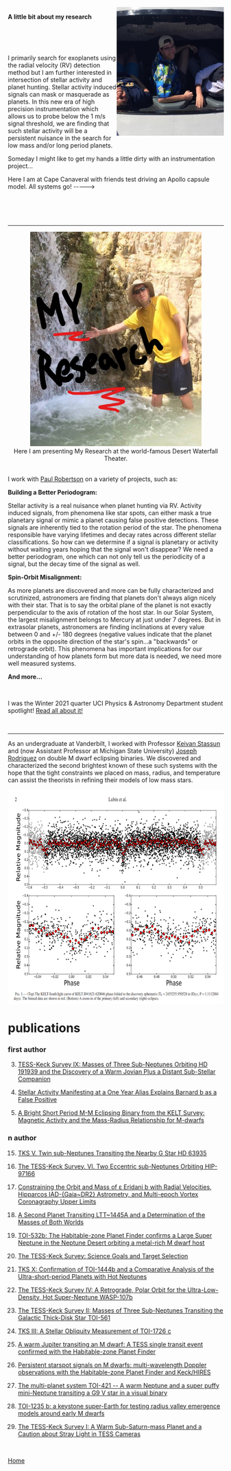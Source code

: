 <img align="right" src="./temp3.jpg" width="250" height="300">

<strong>A little bit about my research</strong>

<br>
<br>
<br>

I primarily search for exoplanets using the radial velocity (RV) detection method but I am further interested in intersection of stellar activity and planet hunting. Stellar activity induced signals can mask or masquerade as planets. In this new era of high precision instrumentation which allows us to probe below the 1 m/s signal threshold, we are finding that such stellar activity will be a persistent nuisance in the search for low mass and/or long period planets.

Someday I might like to get my hands a little dirty with an instrumentation project...

Here I am at Cape Canaveral with friends test driving an Apollo capsule model. All systems go!  ----->
<br>
<br>
<br>
<br>
<br>

* * *


<center><img  src="./jackpic5.jpg" width="400" height="500"></center>
<center>Here I am presenting My Research at the world-famous Desert Waterfall Theater.</center>

<br>

I work with [Paul Robertson](https://faculty.sites.uci.edu/robertson/) on a variety of projects, such as:

<strong>Building a Better Periodogram:</strong>

Stellar activity is a real nuisance when planet hunting via RV. Activity induced signals,
from phenomena like star spots, can either mask a true planetary signal or mimic a planet causing false positive detections.
These signals are inherently tied to the rotation period of the star. The phenomena responsible have varying lifetimes and decay rates across different stellar classifications.
So how can we determine if a signal is planetary or activity without waiting years hoping that the signal won't disappear?
We need a better periodogram, one which can not only tell us the periodicity of a signal, but the decay time of the signal as well.


<strong>Spin-Orbit Misalignment:</strong>

As more planets are discovered and more can be fully characterized and scrutinized, astronomers are finding that planets don't always
align nicely with their star. That is to say the orbital plane of the planet is not exactly perpendicular to the axis of rotation of the host star. In our Solar System, the largest misalignment belongs to Mercury at just under 7 degrees.
But in extrasolar planets, astronomers are finding inclinations at every value between 0 and +/- 180 degrees (negative values indicate that the planet orbits in the opposite direction of the star's spin...a "backwards" or retrograde orbit).
This phenomena has important implications for our understanding of how planets form but more data is needed, we need more well measured systems.

<strong>And more...</strong>

<br>

I was the Winter 2021 quarter UCI Physics & Astronomy Department student spotlight! [Read all about it!](https://www.physastroblog.ps.uci.edu/2021/02/26/student-spotlight-jack-lubin/)

<br>

* * *

As an undergraduate at Vanderbilt, I worked with Professor [Keivan Stassun](http://astro.phy.vanderbilt.edu/~stassuk/) and (now Assistant Professor at Michigan State University) [Joseph Rodriguez](https://sites.google.com/site/josepherodriguezjr/) on double M dwarf eclipsing binaries.
We discovered and characterized the second brightest known of these such systems with the hope that the tight constraints we placed on mass, radius, and temperature can assist the theorists in refining their models of low mass stars.

<center><img align="middle" src= "./keltks20.png" width="600" height="500"></center>



# publications

### first author

3. [TESS-Keck Survey IX: Masses of Three Sub-Neptunes Orbiting HD 191939 and the Discovery of a Warm Jovian Plus a Distant Sub-Stellar Companion](https://arxiv.org/abs/2108.02208)

2. [Stellar Activity Manifesting at a One Year Alias Explains Barnard b as a False Positive](https://arxiv.org/abs/2105.07005)

1. [A Bright Short Period M-M Eclipsing Binary from the KELT Survey: Magnetic Activity and the Mass-Radius Relationship for M-dwarfs](https://arxiv.org/abs/1706.02401)

### n author

15. [TKS V. Twin sub-Neptunes Transiting the Nearby G Star HD 63935](https://arxiv.org/abs/2110.06885)

14. [The TESS-Keck Survey. VI. Two Eccentric sub-Neptunes Orbiting HIP-97166](https://arxiv.org/abs/2110.05628)

13. [Constraining the Orbit and Mass of ε Eridani b with Radial Velocities, Hipparcos IAD-{Gaia~DR2} Astrometry, and Multi-epoch Vortex Coronagraphy Upper Limits](https://arxiv.org/abs/2108.02305)

12. [A Second Planet Transiting LTT~1445A and a Determination of the Masses of Both Worlds](https://arxiv.org/abs/2107.14737)

11. [TOI-532b: The Habitable-zone Planet Finder confirms a Large Super Neptune in the Neptune Desert orbiting a metal-rich M dwarf host](https://arxiv.org/abs/2107.13670)

10. [The TESS-Keck Survey: Science Goals and Target Selection](https://arxiv.org/abs/2106.06156)

9. [TKS X: Confirmation of TOI-1444b and a Comparative Analysis of the Ultra-short-period Planets with Hot Neptunes](https://arxiv.org/abs/2105.08844)

8. [The TESS-Keck Survey IV: A Retrograde, Polar Orbit for the Ultra-Low-Density, Hot Super-Neptune WASP-107b](https://arxiv.org/abs/2101.09371)

7. [The TESS-Keck Survey II: Masses of Three Sub-Neptunes Transiting the Galactic Thick-Disk Star TOI-561](https://arxiv.org/abs/2009.03071)

6. [TKS III: A Stellar Obliquity Measurement of TOI-1726 c](https://arxiv.org/abs/2008.12397)

5. [A warm Jupiter transiting an M dwarf: A TESS single transit event confirmed with the Habitable-zone Planet Finder](https://arxiv.org/abs/2007.07098)

4. [Persistent starspot signals on M dwarfs: multi-wavelength Doppler observations with the Habitable-zone Planet Finder and Keck/HIRES](https://arxiv.org/abs/2005.09657)

3. [The multi-planet system TOI-421 -- A warm Neptune and a super puffy mini-Neptune transiting a G9 V star in a visual binary](https://arxiv.org/abs/2004.10095)

2. [TOI-1235 b: a keystone super-Earth for testing radius valley emergence models around early M dwarfs](https://arxiv.org/abs/2004.06682)

1. [The TESS-Keck Survey I: A Warm Sub-Saturn-mass Planet and a Caution about Stray Light in TESS Cameras](https://arxiv.org/abs/2003.10451)

<br>

<!--https://www.youtube.com/watch?v=_drHg6FpYmU -->


[Home](./)
